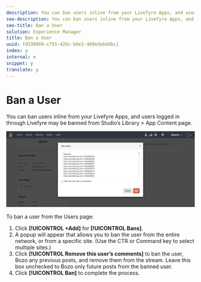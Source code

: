 ```yaml
---
description: You can ban users inline from your Livefyre Apps, and users logged in through Livefyre may be banned from Studio’s Library > App Content page.
seo-description: You can ban users inline from your Livefyre Apps, and users logged in through Livefyre may be banned from Studio’s Library > App Content page.
seo-title: Ban a User
solution: Experience Manager
title: Ban a User
uuid: fd330069-c755-420c-b0e2-469edabddbc1
index: y
internal: n
snippet: y
translate: y
---
```


# Ban a User

You can ban users inline from your Livefyre Apps, and users logged in through Livefyre may be banned from Studio’s Library > App Content page.

 ![](assets/UsersBan2-1024x409.png)

To ban a user from the Users page: 

1. Click **[!UICONTROL +Add]** for **[!UICONTROL Bans]**.
1. A popup will appear that allows you to ban the user from the entire network, or from a specific site. (Use the CTR or Command key to select multiple sites.)
1. Click **[!UICONTROL Remove this user’s comments]** to ban the user, Bozo any previous posts, and remove them from the stream. Leave this box unchecked to Bozo only future posts from the banned user.
1. Click **[!UICONTROL Ban]** to complete the process.
